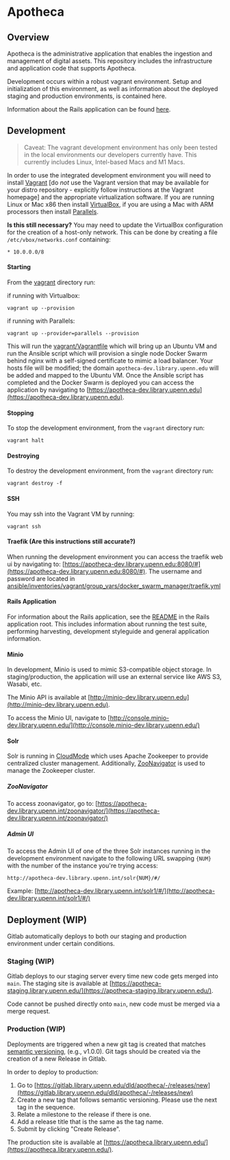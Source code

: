 # Apotheca

## Overview
Apotheca is the administrative application that enables the ingestion and management of digital assets. This repository includes the infrastructure and application code that supports Apotheca.

Development occurs within a robust vagrant environment. Setup and initialization of this environment, as well as information about the deployed staging and production environments, is contained here.

Information about the Rails application can be found [here](rails_app/README.md).

## Development

> Caveat: The vagrant development environment has only been tested in the local environments our developers currently have. This currently includes Linux, Intel-based Macs and M1 Macs.

In order to use the integrated development environment you will need to install [Vagrant](https://www.vagrantup.com/docs/installation) [do *not* use the Vagrant version that may be available for your distro repository - explicitly follow instructions at the Vagrant homepage] and the appropriate virtualization software. If you are running Linux or Mac x86 then install [VirtualBox](https://www.virtualbox.org/wiki/Linux_Downloads), if you are using a Mac with ARM processors then install [Parallels](https://www.parallels.com/).

**Is this still necessary?**
You may need to update the VirtualBox configuration for the creation of a host-only network. This can be done by creating a file `/etc/vbox/networks.conf` containing:

```
* 10.0.0.0/8
```

#### Starting

From the [vagrant](vagrant) directory run:


if running with Virtualbox:
```
vagrant up --provision
```

if running with Parallels:
```
vagrant up --provider=parallels --provision
```

This will run the [vagrant/Vagrantfile](vagrant/Vagrantfile) which will bring up an Ubuntu VM and run the Ansible script which will provision a single node Docker Swarm behind nginx with a self-signed certificate to mimic a load balancer. Your hosts file will be modified; the domain `apotheca-dev.library.upenn.edu` will be added and mapped to the Ubuntu VM. Once the Ansible script has completed and the Docker Swarm is deployed you can access the application by navigating to [https://apotheca-dev.library.upenn.edu](https://apotheca-dev.library.upenn.edu).

#### Stopping

To stop the development environment, from the `vagrant` directory run:

```
vagrant halt
```

#### Destroying

To destroy the development environment, from the `vagrant` directory run:

```
vagrant destroy -f
```

#### SSH

You may ssh into the Vagrant VM by running:

```
vagrant ssh
```

#### Traefik (Are this instructions still accurate?)

When running the development environment you can access the traefik web ui by navigating to: [https://apotheca-dev.library.upenn.edu:8080/#](https://apotheca-dev.library.upenn.edu:8080/#). The username and password are located in [ansible/inventories/vagrant/group_vars/docker_swarm_manager/traefik.yml](ansible/inventories/vagrant/group_vars/docker_swarm_manager/traefik.yml)


#### Rails Application
For information about the Rails application, see the [README](/rails_app/README.md) in the Rails application root. This includes information about running the test suite, performing harvesting, development styleguide and general application information.

#### Minio
In development, Minio is used to mimic S3-compatible object storage. In staging/production, the application will use an external service like AWS S3, Wasabi, etc.

The Minio API is available at [http://minio-dev.library.upenn.edu](http://minio-dev.library.upenn.edu).

To access the Minio UI, navigate to [http://console.minio-dev.library.upenn.edu/](http://console.minio-dev.library.upenn.edu/)

#### Solr
Solr is running in [CloudMode](https://solr.apache.org/guide/solr/latest/deployment-guide/cluster-types.html#solrcloud-mode) which uses Apache Zookeeper to provide centralized cluster management. Additionally, [ZooNavigator](https://github.com/elkozmon/zoonavigator) is used to manage the Zookeeper cluster.

##### ZooNavigator
To access zoonavigator, go to: [https://apotheca-dev.library.upenn.int/zoonavigator/](https://apotheca-dev.library.upenn.int/zoonavigator/)

##### Admin UI
To access the Admin UI of one of the three Solr instances running in the development environment navigate to the following URL swapping `{NUM}` with the number of the instance you're trying access:
```
http://apotheca-dev.library.upenn.int/solr{NUM}/#/
```
Example: [http://apotheca-dev.library.upenn.int/solr1/#/](http://apotheca-dev.library.upenn.int/solr1/#/)

## Deployment (WIP)
Gitlab automatically deploys to both our staging and production environment under certain conditions.

### Staging (WIP)
Gitlab deploys to our staging server every time new code gets merged into `main`. The staging site is available at [https://apotheca-staging.library.upenn.edu/](https://apotheca-staging.library.upenn.edu/).

Code cannot be pushed directly onto `main`, new code must be merged via a merge request.

### Production (WIP)
Deployments are triggered when a new git tag is created that matches [semantic versioning](https://semver.org/), (e.g., v1.0.0). Git tags should be created via the creation of a new Release in Gitlab.

In order to deploy to production:
1. Go to [https://gitlab.library.upenn.edu/dld/apotheca/-/releases/new](https://gitlab.library.upenn.edu/dld/apotheca/-/releases/new)
2. Create a new tag that follows semantic versioning. Please use the next tag in the sequence.
3. Relate a milestone to the release if there is one.
4. Add a release title that is the same as the tag name.
5. Submit by clicking "Create Release".

The production site is available at [https://apotheca.library.upenn.edu/](https://apotheca.library.upenn.edu/).
